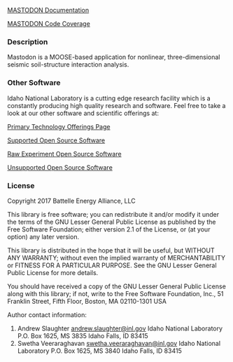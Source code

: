 [MASTODON Documentation](https://hpcsc.inl.gov/ssl/MASTODON/site/)

[MASTODON Code Coverage](https://hpcsc.inl.gov/ssl/MASTODON/coverage/)

### Description
Mastodon is a MOOSE-based application for nonlinear, three-dimensional seismic soil-structure interaction analysis.

### Other Software
Idaho National Laboratory is a cutting edge research facility which is a constantly producing high quality research and software. Feel free to take a look at our other software and scientific offerings at:

[Primary Technology Offerings Page](https://www.inl.gov/inl-initiatives/technology-deployment)

[Supported Open Source Software](https://github.com/idaholab)

[Raw Experiment Open Source Software](https://github.com/IdahoLabResearch)

[Unsupported Open Source Software](https://github.com/IdahoLabCuttingBoard)

### License
Copyright 2017 Battelle Energy Alliance, LLC

This library is free software; you can redistribute it and/or
modify it under the terms of the GNU Lesser General Public
License as published by the Free Software Foundation; either
version 2.1 of the License, or (at your option) any later version.

This library is distributed in the hope that it will be useful,
but WITHOUT ANY WARRANTY; without even the implied warranty of
MERCHANTABILITY or FITNESS FOR A PARTICULAR PURPOSE.  See the GNU
Lesser General Public License for more details.

You should have received a copy of the GNU Lesser General Public
License along with this library; if not, write to the Free Software
Foundation, Inc., 51 Franklin Street, Fifth Floor, Boston, MA  02110-1301  USA

Author contact information:
1. Andrew Slaughter
   andrew.slaughter@inl.gov
   Idaho National Laboratory
   P.O. Box 1625, MS 3835
   Idaho Falls, ID 83415
2. Swetha Veeraraghavan
   swetha.veeraraghavan@inl.gov
   Idaho National Laboratory
   P.O. Box 1625, MS 3840
   Idaho Falls, ID 83415
